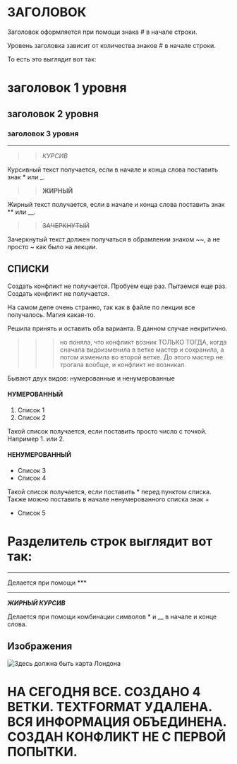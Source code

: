 # ЗАГОЛОВОК

Заголовок оформляется при помощи знака # в начале строки.

Уровень заголовка зависит от количества знаков # в начале строки.

То есть это выглядит вот так:

# заголовок 1 уровня

## заголовок 2 уровня

### заголовок 3 уровня

***

>>*КУРСИВ*

Курсивный текст получается, если в начале и конца слова поставить знак * или _.

>>**ЖИРНЫЙ**

Жирный текст получается, если в начале и конца слова поставить знак ** или __.

>>~~ЗАЧЕРКНУТЫЙ~~

Зачеркнутый текст должен получаться в обрамлении знаком ~~, а не просто ~ как было на лекции.



## СПИСКИ

Создать конфликт не получается. Пробуем еще раз.
Пытаемся еще раз. Создать конфликт не получается.

На самом деле очень странно, так как в файле по лекции все получалось. Магия какая-то.

Решила принять и оставить оба варианта. В данном случае некритично.

>>> но поняла, что конфликт возник ТОЛЬКО ТОГДА, когда сначала видоизменила в ветке мастер и сохранила, а потом изменила во второй ветке. До этого мастер не трогала вообще, и конфликт не возникал.

Бывают двух видов: нумерованные и ненумерованные

#### НУМЕРОВАННЫЙ

1. Список 1
2. Список 2

Такой список получается, если поставить просто число с точкой. Например 1. или 2.

#### НЕНУМЕРОВАННЫЙ

* Список 3
* Список 4

Такой список получается, если поставить * перед пунктом списка.
Также можно поставить в начале ненумерованного списка знак +

+ Список 5

# Разделитель строк выглядит вот так:
***
Делается при помощи ***

***

*__ЖИРНЫЙ КУРСИВ__*

Делается при помощи комбинации символов * и __ в начале и конце слова.

## Изображения

![Здесь должна быть карта Лондона](map.jpg)

# НА СЕГОДНЯ ВСЕ. СОЗДАНО 4 ВЕТКИ. TEXTFORMAT УДАЛЕНА. ВСЯ ИНФОРМАЦИЯ ОБЪЕДИНЕНА. СОЗДАН КОНФЛИКТ НЕ С ПЕРВОЙ ПОПЫТКИ.